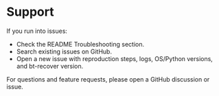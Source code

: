 # Support

If you run into issues:

- Check the README Troubleshooting section.
- Search existing issues on GitHub.
- Open a new issue with reproduction steps, logs, OS/Python versions, and bt-recover version.

For questions and feature requests, please open a GitHub discussion or issue.
